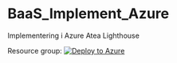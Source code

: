 # BaaS_Implement_Azure
Implementering i Azure Atea Lighthouse

Resource group: [![Deploy to Azure](https://aka.ms/deploytoazurebutton)](https://portal.azure.com/#create/Microsoft.Template/uri/https%3A%2F%2Fstatealighthoused.blob.core.windows.net%2Fbaas%2Fmain.json)
